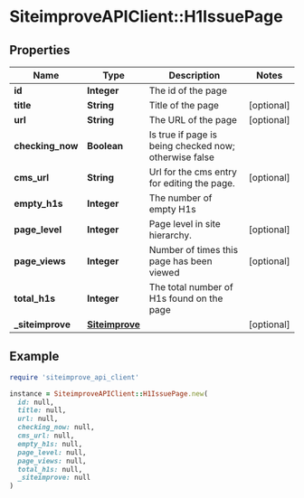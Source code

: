 # SiteimproveAPIClient::H1IssuePage

## Properties

| Name | Type | Description | Notes |
| ---- | ---- | ----------- | ----- |
| **id** | **Integer** | The id of the page |  |
| **title** | **String** | Title of the page | [optional] |
| **url** | **String** | The URL of the page | [optional] |
| **checking_now** | **Boolean** | Is true if page is being checked now; otherwise false |  |
| **cms_url** | **String** | Url for the cms entry for editing the page. | [optional] |
| **empty_h1s** | **Integer** | The number of empty H1s |  |
| **page_level** | **Integer** | Page level in site hierarchy. | [optional] |
| **page_views** | **Integer** | Number of times this page has been viewed | [optional] |
| **total_h1s** | **Integer** | The total number of H1s found on the page |  |
| **_siteimprove** | [**Siteimprove**](Siteimprove.md) |  | [optional] |

## Example

```ruby
require 'siteimprove_api_client'

instance = SiteimproveAPIClient::H1IssuePage.new(
  id: null,
  title: null,
  url: null,
  checking_now: null,
  cms_url: null,
  empty_h1s: null,
  page_level: null,
  page_views: null,
  total_h1s: null,
  _siteimprove: null
)
```

